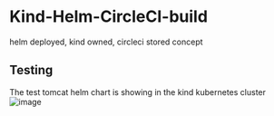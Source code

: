 # Kind-Helm-CircleCI-build
helm deployed, kind owned, circleci stored concept



## Testing
The test tomcat helm chart is showing in the kind kubernetes cluster
![image](https://user-images.githubusercontent.com/80027170/220207169-88ce2823-263f-4c1b-ad10-23608c78fb75.png)
